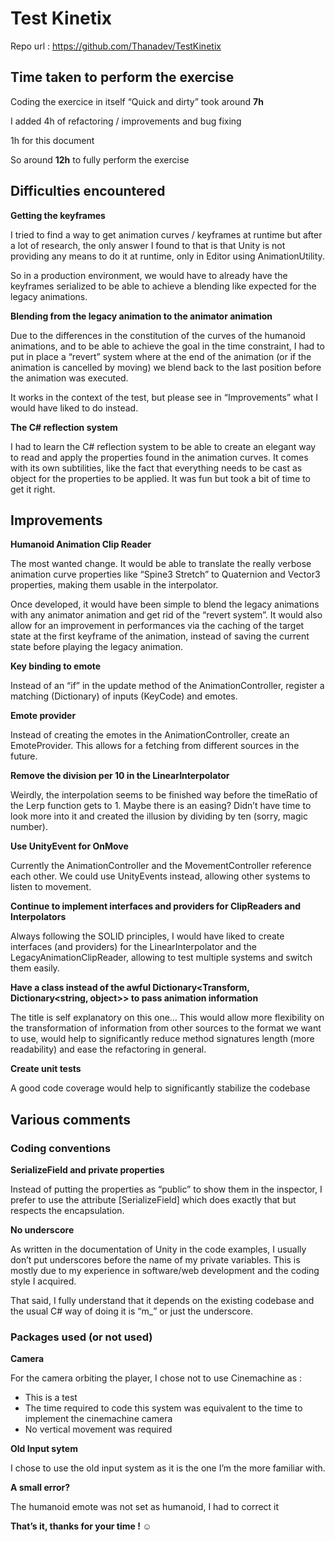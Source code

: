# Test Kinetix

Repo url : https://github.com/Thanadev/TestKinetix

## Time taken to perform the exercise

Coding the exercice in itself “Quick and dirty” took around **7h**

I added 4h of refactoring / improvements and bug fixing

1h for this document

So around **12h** to fully perform the exercise

## Difficulties encountered

**Getting the keyframes**

I tried to find a way to get animation curves / keyframes at runtime but after a lot of research, the only answer I found to that is that Unity is not providing any means to do it at runtime, only in Editor using AnimationUtility.

So in a production environment, we would have to already have the keyframes serialized to be able to achieve a blending like expected for the legacy animations.

**Blending from the legacy animation to the animator animation**

Due to the differences in the constitution of the curves of the humanoid animations, and to be able to achieve the goal in the time constraint, I had to put in place a “revert” system where at the end of the animation (or if the animation is cancelled by moving) we blend back to the last position before the animation was executed.

It works in the context of the test, but please see in “Improvements” what I would have liked to do instead.

**The C# reflection system**

I had to learn the C# reflection system to be able to create an elegant way to read and apply the properties found in the animation curves. It comes with its own subtilities, like the fact that everything needs to be cast as object for the properties to be applied. It was fun but took a bit of time to get it right.

## Improvements

**Humanoid Animation Clip Reader**

The most wanted change. It would be able to translate the really verbose animation curve properties like “Spine3 Stretch” to Quaternion and Vector3 properties, making them usable in the interpolator.

Once developed, it would have been simple to blend the legacy animations with any animator animation and get rid of the “revert system”. It would also allow for an improvement in performances via the caching of the target state at the first keyframe of the animation, instead of saving the current state before playing the legacy animation.

**Key binding to emote**

Instead of an “if” in the update method of the AnimationController, register a matching (Dictionary) of inputs (KeyCode) and emotes.

**Emote provider**

Instead of creating the emotes in the AnimationController, create an EmoteProvider. This allows for a fetching from different sources in the future.

**Remove the division per 10 in the LinearInterpolator**

Weirdly, the interpolation seems to be finished way before the timeRatio of the Lerp function gets to 1. Maybe there is an easing? Didn’t have time to look more into it and created the illusion by dividing by ten (sorry, magic number).

**Use UnityEvent for OnMove**

Currently the AnimationController and the MovementController reference each other. We could use UnityEvents instead, allowing other systems to listen to movement.

**Continue to implement interfaces and providers for ClipReaders and Interpolators**

Always following the SOLID principles, I would have liked to create interfaces (and providers) for the LinearInterpolator and the LegacyAnimationClipReader, allowing to test multiple systems and switch them easily.

**Have a class instead of the awful Dictionary<Transform, Dictionary<string, object>> to pass animation information**

The title is self explanatory on this one… This would allow more flexibility on the transformation of information from other sources to the format we want to use, would help to significantly reduce method signatures length (more readability) and ease the refactoring in general.

**Create unit tests**

A good code coverage would help to significantly stabilize the codebase

## Various comments

### Coding conventions

**SerializeField and private properties**

Instead of putting the properties as “public” to show them in the inspector, I prefer to use the attribute [SerializeField] which does exactly that but respects the encapsulation.

**No underscore**

As written in the documentation of Unity in the code examples, I usually don’t put underscores before the name of my private variables. This is mostly due to my experience in software/web development and the coding style I acquired.

That said, I fully understand that it depends on the existing codebase and the usual C# way of doing it is “m_” or just the underscore.

### Packages used (or not used)

**Camera**

For the camera orbiting the player, I chose not to use Cinemachine as :

- This is a test
- The time required to code this system was equivalent to the time to implement the cinemachine camera
- No vertical movement was required

**Old Input sytem**

I chose to use the old input system as it is the one I’m the more familiar with.

**A small error?**

The humanoid emote was not set as humanoid, I had to correct it

**That’s it, thanks for your time ! ☺**
